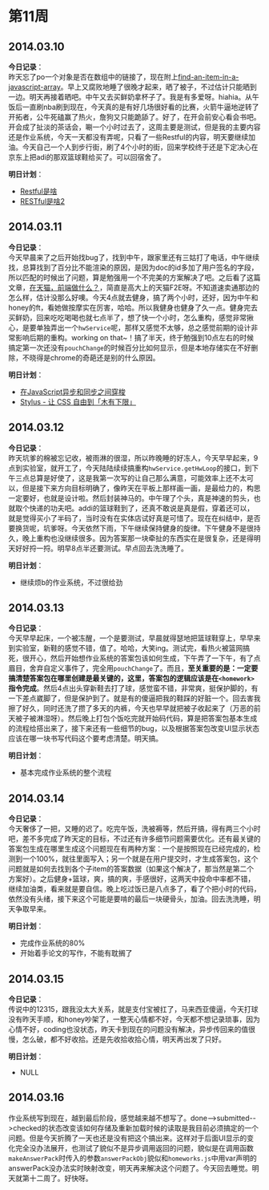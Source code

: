 第11周
======

## 2014.03.10

**今日记录**：  
昨天忘了po一个对象是否在数组中的链接了，现在附上[find-an-item-in-a-javascript-array](http://stackoverflow.com/questions/143847/best-way-to-find-an-item-in-a-javascript-array)。早上又腐败地睡了很晚才起来，晒了被子，不过估计只能晒到一边。明天再接着晒吧。中午又去买鲜奶拿杯子了。我是有多爱呀。hiahia。从午饭后一直刷nba刷到现在，今天真的是有好几场很好看的比赛，火箭牛逼地逆转了开拓者，公牛死磕赢了热火，詹狗又只能跪舔了。好了，在开会前安心看会书吧。开会成了扯淡的茶话会，唰一个小时过去了，这周主要是测试，但是我的主要内容还是作业系统，今天一天都没有弄呢，只看了一些Restful的内容，明天要继续加油。今天自己一个人到步行街，刷了4个小时的街，回来学校终于还是下定决心在京东上把adi的那双篮球鞋给买了。可以回宿舍了。

**明日计划**：  
- [Restful是啥](http://developer.51cto.com/art/200908/141825.htm)
- [RESTful是啥2](http://www.infoq.com/cn/articles/rest-introduction)

## 2014.03.11

**今日记录**：  
今天早晨来了之后开始找bug了，找到中午，跟家里还有三姑打了电话，中午继续找，总算找到了百分比不能渲染的原因，是因为doc的id多加了用户签名的字段，所以匹配的时候出了问题，算是勉强用一个不完美的方案解决了吧。之后看了这篇文章，[在天猫，前端做什么？](http://orzl.com/weblog/fe-at-tmall)，简直是高大上的天猫F2E呀。不知道速卖通那边的怎么样，估计没那么好噢。今天4点就去健身，搞了两个小时，还好，因为中午和honey的ft，看她做按摩实在厉害，哈哈。所以我健身也健身了久一点。健身完去买鲜奶，回来吃吃喝喝也就七点半了，想了快一个小时，怎么重构，感觉非常揪心，是要单独弄出一个`hwService`呢，那样又感觉不太够，总之感觉前期的设计非常影响后期的重构。working on that~！搞了半天，终于勉强到10点左右的时候搞定第一次还没有`pouchChange`的时候百分比如何显示，但是本地存储实在不好删除，不晓得是chrome的奇葩还是别的什么原因。

**明日计划**：  
- [在JavaScript异步和同步之间穿梭](http://zhuanlan.zhihu.com/wangqiu/19695319)
- [Stylus - 让 CSS 自由到「木有下限」](http://zhuanlan.zhihu.com/TLA42/19691135)

## 2014.03.12

**今日记录**：  
昨天坑爹的棉被忘记收，被雨淋的很湿，所以昨晚睡的好冻人，今天早早起来，9点到实验室，就开工了，今天陆陆续续搞重构`hwService.getHwLoop`的接口，到下午三点总算是好使了，这是我第一次写的让自己那么满意，可能效率上还不太可以，但是接下来方向目标明确了，像昨天在平板上那样画一画，是最给力的，构思一定要好，也就是设计啦。然后封装神马的。中午理了个头，真是神速的剪头，也就取个快递的功夫吧。addi的篮球鞋到了，还真不敢说是真是假，穿着还可以，就是觉得买小了半码了，当时没有在实体店试好真是可惜了。现在在纠结中，是否要换货呢，坑爹呀。今天依然下雨，下午继续保持健身的旋律。下午健身不是很持久，晚上重构也没继续很多。因为答案那一块牵扯的东西实在是很复杂，还是得明天好好捋一捋。明早8点半还要测试。早点回去洗洗睡了。

**明日计划**：  
- 继续烦b的作业系统，不过很给劲

## 2014.03.13

**今日记录**：  
今天早早起床，一个被冻醒，一个是要测试，早晨就得瑟地把篮球鞋穿上，早早来到实验室，新鞋的感觉不错，值了。哈哈，大笑ing。测试完，看热火被篮网搞死，很开心，然后开始想作业系统的答案包该如何生成，下午弄了一下午，有了点眉目，舍弃自定义事件了，完全用`pouchChange`了。而且，**至关重要的是：一定要搞清楚答案包在哪里创建是最关键的，这里，答案包的逻辑应该是在`<homework>`指令完成**。然后4点出头穿新鞋去打了球，感觉蛮不错，非常爽，挺保护脚的，有一下差点崴脚了，但是保护到了。就是有的傻逼把我的鞋踩的好脏一个。回去害我擦了好久，同时还洗了攒了多天的内裤，今天也早早就把被子收起来了（万恶的前天被子被淋湿呀）。然后晚上打包个饭吃完就开始码代码，算是把答案包基本生成的流程给搭出来了，接下来还有一些细节的bug，以及根据答案包改变UI显示状态应该在哪一块书写代码这个要考虑清楚。明天搞。

**明日计划**：  
- 基本完成作业系统的整个流程

## 2014.03.14

**今日记录**：  
今天奢侈了一把，又睡的迟了。吃完午饭，洗被褥等，然后开搞，得有两三个小时吧，差不多完成了昨天定的目标，不过还有许多细节问题需要优化。还有最关键的答案包生成在哪里生成这个问题现在有两种方案：一个是按照现在已经完成的，检测到一个100%，就往里面写入；另一个就是在用户提交时，才生成答案包，这个问题就是如何去找到各个子item的答案数据（如果这个解决了，那当然是第二个方案好）。之后健身+篮球，爽，搞的爽，手感很好，这两天中投命中率都不错，继续加油类，看来就是要自信。晚上吃过饭已是八点多了，看了个把小时的代码，依然没有头绪，接下来这个可能是要啃的最后一块硬骨头，加油。回去洗洗睡，明天争取早来。

**明日计划**：  
- 完成作业系统的80%
- 开始着手论文的写作，不能有耽搁了

## 2014.03.15

**今日记录**：  
传说中的12315，跟我没太大关系，就是支付宝被扛了，马来西亚傻逼，今天打球没有昨天手顺，和honey吵架了，一整天心情都不好，今天都不想记录琐事，因为心情不好，coding也没状态，昨天卡到现在的问题没有解决，异步传回来的值很慢，怎么破，都不好收拾。还是先收拾收拾心情，明天再出发了只好。

**明日计划**：  
- NULL

## 2014.03.16

作业系统写到现在，越到最后阶段，感觉越来越不想写了。done-->submitted-->checked的状态改变该如何存储及重新加载时候的读取是我目前必须搞定的一个问题。但是今天折腾了一天也还是没有把这个搞出来。这样对于后面UI显示的变化完全没办法展开，也测试了貌似不是异步调用返回的问题，貌似是在调用函数`makeAnswerPack`时传入的参数`answerPackObj`貌似和`homeworks.js`中用var声明的answerPack没办法实时映射改变，明天再来解决这个问题了。今天回去睡觉。明天就第十二周了。好快呀。
